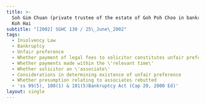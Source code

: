 ```yaml
---
title: >-
  Soh Gim Chuan (private trustee of the estate of Goh Poh Choo in bankruptcy) v
  Koh Hai
subtitle: "[2002] SGHC 130 / 25\_June\_2002"
tags:
  - Insolvency Law
  - Bankruptcy
  - Unfair preference
  - Whether payment of legal fees to solicitor constitutes unfair preference
  - Whether payments made within the \'relevant time\'
  - Whether solicitor an \'associate\'
  - Considerations in determining existence of unfair preference
  - Whether presumption relating to associates rebutted
  - 'ss 99(5), 100(1) & 101(5)Bankruptcy Act (Cap 20, 2000 Ed)'
layout: single
---
```


